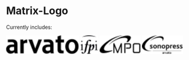 # Matrix-Logo

Currently includes:

<img alt="arvato" src="./arvato_black.svg" height="50">

<img alt="ifpi" src="./ifpi_black.svg" height="50">

<img alt="MPO" src="./mpo_black.svg" height="50">

<img alt="sonopress arvato" src="./sonopress_black.svg" height="50">
